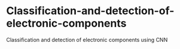# Classification-and-detection-of-electronic-components
Classification and detection of electronic components using CNN

